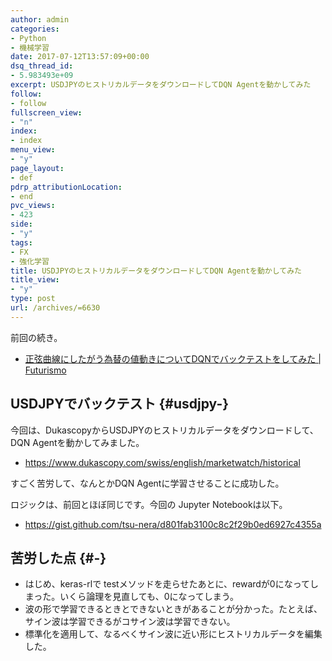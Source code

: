 ```yaml
---
author: admin
categories:
- Python
- 機械学習
date: 2017-07-12T13:57:09+00:00
dsq_thread_id:
- 5.983493e+09
excerpt: USDJPYのヒストリカルデータをダウンロードしてDQN Agentを動かしてみた
follow:
- follow
fullscreen_view:
- "n"
index:
- index
menu_view:
- "y"
page_layout:
- def
pdrp_attributionLocation:
- end
pvc_views:
- 423
side:
- "y"
tags:
- FX
- 強化学習
title: USDJPYのヒストリカルデータをダウンロードしてDQN Agentを動かしてみた
title_view:
- "y"
type: post
url: /archives/=6630
---
```


前回の続き。

  * [正弦曲線にしたがう為替の値動きについてDQNでバックテストをしてみた | Futurismo][1]

## USDJPYでバックテスト {#usdjpy-}

今回は、DukascopyからUSDJPYのヒストリカルデータをダウンロードして、DQN Agentを動かしてみました。

  * <https://www.dukascopy.com/swiss/english/marketwatch/historical>

すごく苦労して、なんとかDQN Agentに学習させることに成功した。

ロジックは、前回とほぼ同じです。今回の Jupyter Notebookは以下。

  * <https://gist.github.com/tsu-nera/d801fab3100c8c2f29b0ed6927c4355a>

## 苦労した点 {#-}

  * はじめ、keras-rlで testメソッドを走らせたあとに、rewardが0になってしまった。いくら論理を見直しても、0になってしまう。
  * 波の形で学習できるときとできないときがあることが分かった。たとえば、サイン波は学習できるがコサイン波は学習できない。
  * 標準化を適用して、なるべくサイン波に近い形にヒストリカルデータを編集した。

 [1]: https://futurismo.biz/archives/6615